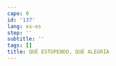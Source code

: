 ```yaml
---
capo: 0
id: '137'
lang: es-es
step: ''
subtitle: ''
tags: []
title: QUÉ ESTUPENDO, QUÉ ALEGRÍA
---
```

